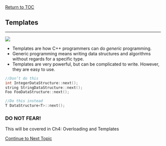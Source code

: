 <a href="https://github.com/CyberTrainingUSAF/10-Archive/blob/master/IQT-CPP_Programming/00-Table-of-Contents.md" > Return to TOC </a>

## Templates

---

![](/IQT-CPP_Programming/assets/one-does-not-simply-learn-templates-in-c.jpg)

* Templates are how C++ programmers can do _generic_ programming.
* Generic programming means writing data structures and algorithms without regards for a specific type.
* Templates are very powerful, but can be complicated to write. However, they are easy to use.

```cpp
//Don’t do this
int IntegerDataStructure::next();
string StringDataStructure::next();
Foo FooDataStructure::next();

//Do this instead
T DataStructure<T>::next();
```

### DO NOT FEAR!

This will be covered in Ch4: Overloading and Templates

<a href="https://github.com/CyberTrainingUSAF/10-Archive/blob/master/IQT-CPP_Programming/ch02_Cpp_STL/2.04_stl-vector.md" > Continue to Next Topic </a>
